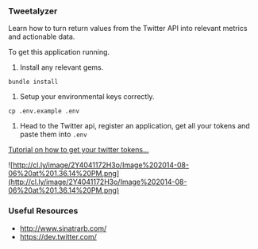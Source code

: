 ### Tweetalyzer  


Learn how to turn return values from the Twitter API into relevant metrics and actionable data.

To get this application running.

1. Install any relevant gems.

  ```shell
  bundle install
  ```

1. Setup your environmental keys correctly.

  ```shell
  cp .env.example .env
  ```

1.  Head to the Twitter api, register an application, get all your tokens and paste them into `.env`  

  [Tutorial on how to get your twitter tokens...][twitter-token-tutorial]

  ![http://cl.ly/image/2Y4041172H3o/Image%202014-08-06%20at%201.36.14%20PM.png](http://cl.ly/image/2Y4041172H3o/Image%202014-08-06%20at%201.36.14%20PM.png)


[twitter-token-tutorial]:https://github.com/codeunion/twitter-client/blob/master/docs/twitter.md#registering-your-application


### Useful Resources

- http://www.sinatrarb.com/
- https://dev.twitter.com/
